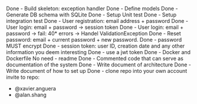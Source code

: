 Done - Build skeleton: exception handler
Done - Define models
Done - Generate DB schema with SQLite
Done - Setup Unit test
Done - Setup integration test
Done - User registration: email address + password
Done - User login: email + password -> session token
Done - User login: email + password -> fail: 40* errors -> Handel ValidationException 
Done - Reset password: email + current password + new password.
Done - password MUST encrypt
Done - session token: user ID, creation date and any other information you deem interesting
Done - use a jwt token
Done - Docker and Dockerfile 
No need - readme
Done - Commented code that can serve as documentation of the system
Done - Write document of architecture
Done - Write document of how to set up
Done - clone repo into your own account
invite to repo:
* @xavier.anguera
* @alan.shang

